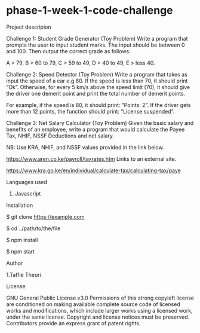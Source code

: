 # phase-1-week-1-code-challenge

Project descripion

Challenge 1: Student Grade Generator (Toy Problem)
Write a program that prompts the user to input student marks. The input should be between 0 and 100. Then output the correct grade as follows:

A > 79, B > 60 to 79, C > 59 to 49, D > 40 to 49, E > less 40.



Challenge 2: Speed Detector (Toy Problem)
Write a program that takes as input the speed of a car e.g 80. If the speed is less than 70, it should print “Ok”. Otherwise, for every 5 km/s above the speed limit (70), it should give the driver one demerit point and print the total number of demerit points.

For example, if the speed is 80, it should print: “Points: 2”. If the driver gets more than 12 points, the function should print: “License suspended”.



Challenge 3: Net Salary Calculator (Toy Problem)
Given the basic salary and benefits of an employee, write a program that would calculate the Payee Tax, NHIF, NSSF Deductions and net salary.

NB: Use KRA, NHIF, and NSSF values provided in the link below.

https://www.aren.co.ke/payroll/taxrates.htm Links to an external site.

https://www.kra.go.ke/en/individual/calculate-tax/calculating-tax/paye


Languages used
1. Javascript

Installation

$ git clone https://example.com

$ cd ../path/to/the/file

$ npm install

$ npm start

Author

1.Taffie Theuri

License


GNU General Public License v3.0 Permissions of this strong copyleft license are conditioned on making available complete source code of licensed works and modifications, which include larger works using a licensed work, under the same license. Copyright and license notices must be preserved. Contributors provide an express grant of patent rights.
